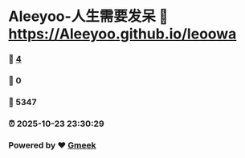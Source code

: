 # Aleeyoo-人生需要发呆 :link: https://Aleeyoo.github.io/leoowa 
### :page_facing_up: [4](https://Aleeyoo.github.io/leoowa/tag.html) 
### :speech_balloon: 0 
### :hibiscus: 5347 
### :alarm_clock: 2025-10-23 23:30:29 
### Powered by :heart: [Gmeek](https://github.com/Meekdai/Gmeek)
